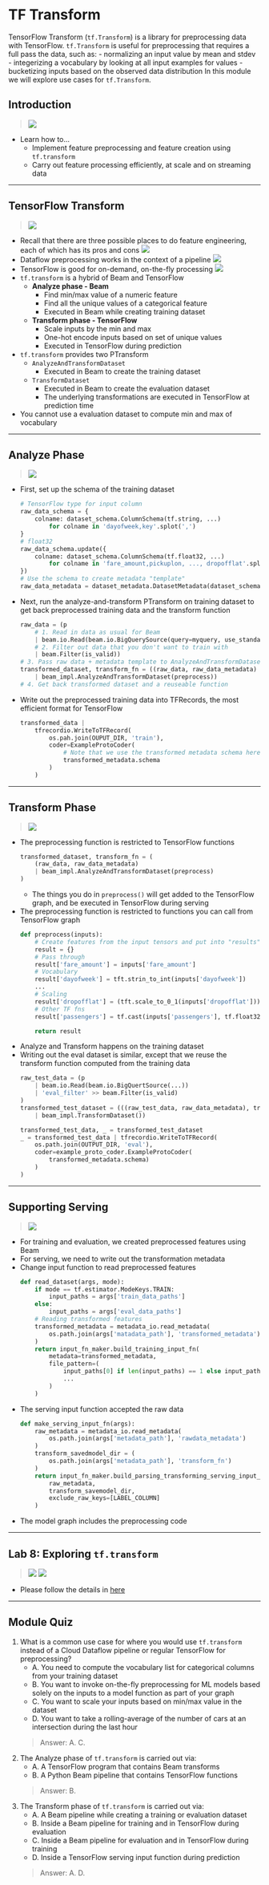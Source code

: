 # TF Transform

TensorFlow Transform (`tf.Transform`) is a library for preprocessing data with TensorFlow. `tf.Transform` is useful for preprocessing that requires a full pass the data, such as: - normalizing an input value by mean and stdev - integerizing a vocabulary by looking at all input examples for values - bucketizing inputs based on the observed data distribution In this module we will explore use cases for `tf.Transform`.

## Introduction

> [![](https://img.youtube.com/vi/SfOfAzaQw1Q/0.jpg)](https://youtu.be/SfOfAzaQw1Q)

* Learn how to...
    * Implement feature preprocessing and feature creation using `tf.transform`
    * Carry out feature processing efficiently, at scale and on streaming data

---
## TensorFlow Transform

> [![](https://img.youtube.com/vi/sLHd23r21NM/0.jpg)](https://youtu.be/sLHd23r21NM)

* Recall that there are three possible places to do feature engineering, each of which has its pros and cons
    ![](../../../res/img/Coursera/FeatureEng/FeatureEng-5-1.png)
* Dataflow preprocessing works in the context of a pipeline
    ![](../../../res/img/Coursera/FeatureEng/FeatureEng-5-2.png)
* TensorFlow is good for on-demand, on-the-fly processing
    ![](../../../res/img/Coursera/FeatureEng/FeatureEng-5-3.png)
* `tf.transform` is a hybrid of Beam and TensorFlow
    * **Analyze phase - Beam**
        * Find min/max value of a numeric feature
        * Find all the unique values of a categorical feature
        * Executed in Beam while creating training dataset
    * **Transform phase - TensorFlow**
        * Scale inputs by the min and max
        * One-hot encode inputs based on set of unique values
        * Executed in TensorFlow during prediction
* `tf.transform` provides two PTransform
    * `AnalyzeAndTransformDataset`
        * Executed in Beam to create the training dataset
    * `TransformDataset`
        * Executed in Beam to create the evaluation dataset
        * The underlying transformations are executed in TensorFlow at prediction time
* You cannot use a evaluation dataset to compute min and max of vocabulary 

---
## Analyze Phase

> [![](https://img.youtube.com/vi/cDkneA9jBZ8/0.jpg)](https://youtu.be/cDkneA9jBZ8)

* First, set up the schema of the training dataset
    ```python
    # TensorFlow type for input column
    raw_data_schema = {
        colname: dataset_schema.ColumnSchema(tf.string, ...)
            for colname in 'dayofweek,key'.splot(',')
    }
    # float32
    raw_data_schema.update({
        colname: dataset_schema.ColumnSchema(tf.float32, ...)
            for colname in 'fare_amount,pickuplon, ..., dropofflat'.split(',')
    })
    # Use the schema to create metadata "template"
    raw_data_metadata = dataset_metadata.DatasetMetadata(dataset_schema.Schema(raw_data_schema))
    ```
* Next, run the analyze-and-transform PTransform on training dataset to get back preprocessed training data and the transform function
    ```python
    raw_data = (p
        # 1. Read in data as usual for Beam
        | beam.io.Read(beam.io.BigQuerySource(query=myquery, use_standard_sql=True))
        # 2. Filter out data that you don't want to train with
        | beam.Filter(is_valid))
    # 3. Pass raw data + metadata template to AnalyzeAndTransformDataset
    transformed_dataset, transform_fn = ((raw_data, raw_data_metadata)
        | beam_impl.AnalyzeAndTransformDataset(preprocess))
    # 4. Get back transformed dataset and a reuseable function
    ```
* Write out the preprocessed training data into TFRecords, the most efficient format for TensorFlow
    ```python
    transformed_data |
        tfrecordio.WriteToTFRecord(
            os.pah.join(OUPUT_DIR, 'train'),
            coder=ExampleProtoCoder(
                # Note that we use the transformed metadata schema here
                transformed_metadata.schema
            )
        )
    ```

---
## Transform Phase

> [![](https://img.youtube.com/vi/iaUH0kFrg0g/0.jpg)](https://youtu.be/iaUH0kFrg0g)

* The preprocessing function is restricted to TensorFlow functions
    ```python
    transformed_dataset, transform_fn = (
        (raw_data, raw_data_metadata)
        | beam_impl.AnalyzeAndTransformDataset(preprocess)
    )
    ```
    * The things you do in `preprocess()` will get added to the TensorFlow graph, and be executed in TensorFlow during serving
* The preprocessing function is restricted to functions you can call from TensorFlow graph
    ```python
    def preprocess(inputs):
        # Create features from the input tensors and put into "results" dict
        result = {}
        # Pass through
        result['fare_amount'] = inputs['fare_amount']
        # Vocabulary
        result['dayofweek'] = tft.strin_to_int(inputs['dayofweek'])
        ...
        # Scaling
        result['dropofflat'] = (tft.scale_to_0_1(inputs['dropofflat']))
        # Other TF fns
        result['passengers'] = tf.cast(inputs['passengers'], tf.float32)

        return result
    ```
* Analyze and Transform happens on the training dataset
* Writing out the eval dataset is similar, except that we reuse the transform function computed from the training data
    ```python
    raw_test_data = (p
        | beam.io.Read(beam.io.BigQuertSource(...))
        | 'eval_filter' >> beam.Filter(is_valid)
    )
    transformed_test_dataset = (((raw_test_data, raw_data_metadata), transform_fn)
        | beam_impl.TransformDataset())
    
    transformed_test_data, _ = transformed_test_dataset
    _ = transformed_test_data | tfrecordio.WriteToTFRecord(
        os.path.join(OUTPUT_DIR, 'eval'),
        coder=example_proto_coder.ExampleProtoCoder(
            transformed_metadata.schema)
        )
    )
    ```

---
## Supporting Serving

> [![](https://img.youtube.com/vi/MSzyUB-GHc0/0.jpg)](https://youtu.be/MSzyUB-GHc0)

* For training and evaluation, we created preprocessed features using Beam
* For serving, we need to write out the transformation metadata
* Change input function to read preprocessed features
    ```python
    def read_dataset(args, mode):
        if mode == tf.estimator.ModeKeys.TRAIN:
            input_paths = args['train_data_paths']
        else:
            input_paths = args['eval_data_paths']
        # Reading transformed features
        transformed_metadata = metadata_io.read_metadata(
            os.path.join(args['matadata_path'], 'transformed_metadata')
        )
        return input_fn_maker.build_training_input_fn(
            metadata=transformed_metadata,
            file_pattern=(
                input_paths[0] if len(input_paths) == 1 else input_paths),
                ...
            )
        )
    ```
* The serving input function accepted the raw data
    ```python
    def make_serving_input_fn(args):
        raw_metadata = metadata_io.read_metadata(
            os.path.join(args['metadata_path'], 'rawdata_metadata')
        )
        transform_savedmodel_dir = (
            os.path.join(args['metadata_path'], 'transform_fn')
        )
        return input_fn_maker.build_parsing_transforming_serving_input_receiver_fn(
            raw_metadata,
            transform_savemodel_dir,
            exclude_raw_keys=[LABEL_COLUMN]
        )
    ```
* The model graph includes the preprocessing code

---
## Lab 8: Exploring `tf.transform`

> [![](https://img.youtube.com/vi/bHsnYzLoeHY/0.jpg)](https://youtu.be/bHsnYzLoeHY)
> [![](https://img.youtube.com/vi/BSM01NqW-js/0.jpg)](https://youtu.be/BSM01NqW-js)

* Please follow the details in [here](./Lab-8.md)

---
## Module Quiz

1. What is a common use case for where you would use `tf.transform` instead of a Cloud Dataflow pipeline or regular TensorFlow for preprocessing?
    * A. You need to compute the vocabulary list for categorical columns from your training dataset
    * B. You want to invoke on-the-fly preprocessing for ML models based solely on the inputs to a model function as part of your graph
    * C. You want to scale your inputs based on min/max value in the dataset
    * D. You want to take a rolling-average of the number of cars at an intersection during the last hour
    > Answer: A. C.
2. The Analyze phase of `tf.transform` is carried out via:
    * A. A TensorFlow program that contains Beam transforms
    * B. A Python Beam pipeline that contains TensorFlow functions
    > Answer: B.
3. The Transform phase of `tf.transform` is carried out via:
    * A. A Beam pipeline while creating a training or evaluation dataset
    * B. Inside a Beam pipeline for training and in TensorFlow during evaluation
    * C. Inside a Beam pipeline for evaluation and in TensorFlow during training
    * D. Inside a TensorFlow serving input function during prediction
    > Answer: A. D.
